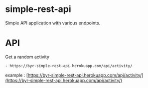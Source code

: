 # simple-rest-api

Simple API application with various endpoints.

# API

Get a random activity

```Endpoints
- https://byr-simple-rest-api.herokuapp.com/api/activity/
```

example : [https://byr-simple-rest-api.herokuapp.com/api/activity/](https://byr-simple-rest-api.herokuapp.com/api/activity/)
